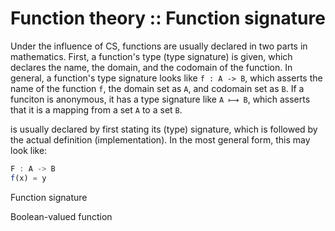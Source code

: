 # Function theory :: Function signature

Under the influence of CS, functions are usually declared in two parts in mathematics. First, a function's type (type signature) is given, which declares the name, the domain, and the codomain of the function. In general, a function's type signature looks like `f : A -> B`, which asserts the name of the function `f`, the domain set as `A`, and codomain set as `B`. If a funciton is anonymous, it has a type signature like `A ⟼ B`, which asserts that it is a mapping from a set `A` to a set `B`.


is usually declared by first stating its (type) signature, which is followed by the actual definition (implementation). In the most general form, this may look like:

```js
F : A -> B
f(x) = y
```

Function signature

Boolean-valued function
